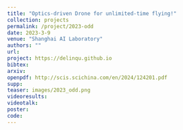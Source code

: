 ```yaml
---
title: "Optics-driven Drone for unlimited-time flying!"
collection: projects
permalink: /project/2023-odd
date: 2023-3-9
venue: "Shanghai AI Laboratory"
authors: ""
url: 
project: https://delinqu.github.io
bibtex: 
arxiv: 
openpdf: http://scis.scichina.com/en/2024/124201.pdf
supp: 
teaser: images/2023_odd.png
videoresults: 
videotalk: 
poster: 
code: 
---
```

